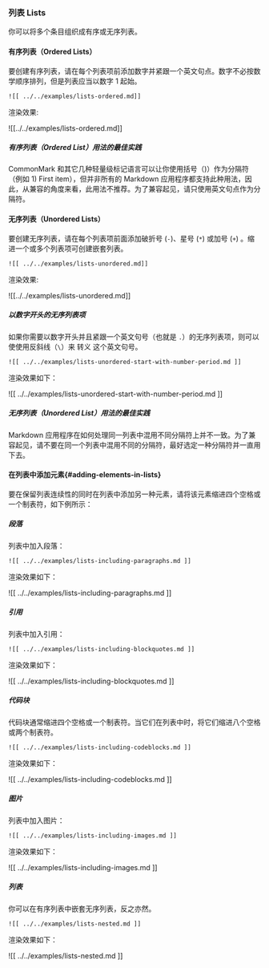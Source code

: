 ### 列表 Lists

你可以将多个条目组织成有序或无序列表。

#### 有序列表（Ordered Lists）

要创建有序列表，请在每个列表项前添加数字并紧跟一个英文句点。数字不必按数学顺序排列，但是列表应当以数字 1 起始。

```
![[ ../../examples/lists-ordered.md]]
```

渲染效果:

![[../../examples/lists-ordered.md]]

##### 有序列表（Ordered List）用法的最佳实践

CommonMark 和其它几种轻量级标记语言可以让你使用括号（)）作为分隔符（例如 1) First item），但并非所有的 Markdown 应用程序都支持此种用法，因此，从兼容的角度来看，此用法不推荐。为了兼容起见，请只使用英文句点作为分隔符。

#### 无序列表（Unordered Lists）

要创建无序列表，请在每个列表项前面添加破折号 (`-`)、星号 (`*`) 或加号 (`+`) 。缩进一个或多个列表项可创建嵌套列表。

```
![[ ../../examples/lists-unordered.md]]
```

渲染效果:

![[../../examples/lists-unordered.md]]

##### 以数字开头的无序列表项

如果你需要以数字开头并且紧跟一个英文句号（也就是 `.`）的无序列表项，则可以使使用反斜线（`\`）来 转义 这个英文句号。

```
![[ ../../examples/lists-unordered-start-with-number-period.md ]]
```

渲染效果如下：

![[ ../../examples/lists-unordered-start-with-number-period.md ]]

##### 无序列表（Unordered List）用法的最佳实践

Markdown 应用程序在如何处理同一列表中混用不同分隔符上并不一致。为了兼容起见，请不要在同一个列表中混用不同的分隔符，最好选定一种分隔符并一直用下去。

#### 在列表中添加元素{#adding-elements-in-lists}

要在保留列表连续性的同时在列表中添加另一种元素，请将该元素缩进四个空格或一个制表符，如下例所示：

##### 段落

列表中加入段落：

```
![[ ../../examples/lists-including-paragraphs.md ]]
```

渲染效果如下：

![[ ../../examples/lists-including-paragraphs.md ]]

##### 引用

列表中加入引用：

```
![[ ../../examples/lists-including-blockquotes.md ]]
```

渲染效果如下：

![[ ../../examples/lists-including-blockquotes.md ]]

##### 代码块

代码块通常缩进四个空格或一个制表符。当它们在列表中时，将它们缩进八个空格或两个制表符。

```
![[ ../../examples/lists-including-codeblocks.md ]]
```

渲染效果如下：

![[ ../../examples/lists-including-codeblocks.md ]]

##### 图片

列表中加入图片：

```
![[ ../../examples/lists-including-images.md ]]
```

渲染效果如下：

![[ ../../examples/lists-including-images.md ]]

##### 列表

你可以在有序列表中嵌套无序列表，反之亦然。

```
![[ ../../examples/lists-nested.md ]]
```

渲染效果如下：

![[ ../../examples/lists-nested.md ]]

